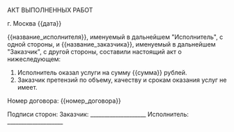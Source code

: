 АКТ ВЫПОЛНЕННЫХ РАБОТ

г. Москва
{{дата}}

{{название_исполнителя}}, именуемый в дальнейшем "Исполнитель", с одной стороны, и
{{название_заказчика}}, именуемый в дальнейшем "Заказчик", с другой стороны, составили настоящий акт о нижеследующем:

1. Исполнитель оказал услуги на сумму {{сумма}} рублей.
2. Заказчик претензий по объему, качеству и срокам оказания услуг не имеет.

Номер договора: {{номер_договора}}

Подписи сторон:
Заказчик: ____________________
Исполнитель: ____________________